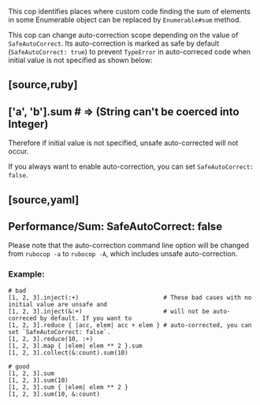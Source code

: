 This cop identifies places where custom code finding the sum of elements
in some Enumerable object can be replaced by `Enumerable#sum` method.

This cop can change auto-correction scope depending on the value of
`SafeAutoCorrect`.
Its auto-correction is marked as safe by default (`SafeAutoCorrect: true`)
to prevent `TypeError` in auto-correced code when initial value is not
specified as shown below:

[source,ruby]
----
['a', 'b'].sum # => (String can't be coerced into Integer)
----

Therefore if initial value is not specified, unsafe auto-corrected will not occur.

If you always want to enable auto-correction, you can set `SafeAutoCorrect: false`.

[source,yaml]
----
Performance/Sum:
    SafeAutoCorrect: false
----

Please note that the auto-correction command line option will be changed from
`rubocop -a` to `rubocop -A`, which includes unsafe auto-correction.

### Example:
    # bad
    [1, 2, 3].inject(:+)                        # These bad cases with no initial value are unsafe and
    [1, 2, 3].inject(&:+)                       # will not be auto-correced by default. If you want to
    [1, 2, 3].reduce { |acc, elem| acc + elem } # auto-corrected, you can set `SafeAutoCorrect: false`.
    [1, 2, 3].reduce(10, :+)
    [1, 2, 3].map { |elem| elem ** 2 }.sum
    [1, 2, 3].collect(&:count).sum(10)

    # good
    [1, 2, 3].sum
    [1, 2, 3].sum(10)
    [1, 2, 3].sum { |elem| elem ** 2 }
    [1, 2, 3].sum(10, &:count)
